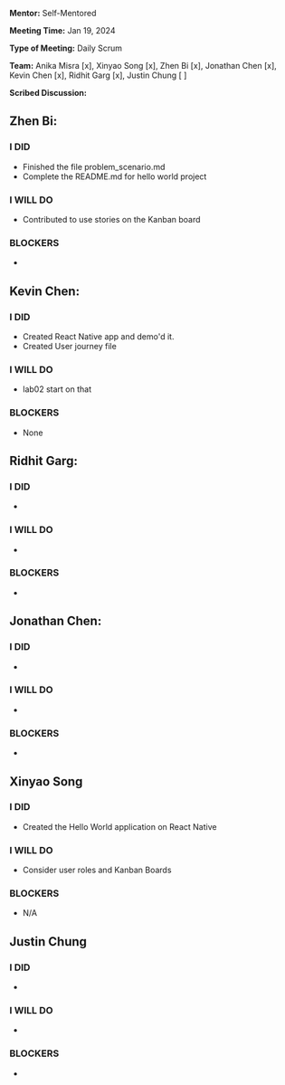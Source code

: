 **Mentor:** Self-Mentored

**Meeting Time:** Jan 19, 2024

**Type of Meeting:** Daily Scrum

**Team:** Anika Misra [x], Xinyao Song [x], Zhen Bi [x], Jonathan Chen [x], Kevin Chen [x], Ridhit Garg [x], Justin Chung [ ]

**Scribed Discussion:**

## **Zhen Bi:**  
### **I DID**  
- Finished the file problem_scenario.md
- Complete the README.md for hello world project
### **I WILL DO**  
- Contributed to use stories on the Kanban board

### **BLOCKERS**  
- 

## **Kevin Chen:**  
### **I DID**  
- Created React Native app and demo'd it.
- Created User journey file

### **I WILL DO**  
- lab02 start on that

### **BLOCKERS**  
- None

## **Ridhit Garg:**  
### **I DID**  
- 

### **I WILL DO**  
- 

### **BLOCKERS**  
- 

## **Jonathan Chen:**  
### **I DID**  
- 

### **I WILL DO**  
- 

### **BLOCKERS**  
- 

## **Xinyao Song**  
### **I DID**  
- Created the Hello World application on React Native 

### **I WILL DO**  
- Consider user roles and Kanban Boards

### **BLOCKERS**  
- N/A

## **Justin Chung**  
### **I DID**  
- 

### **I WILL DO**  
- 

### **BLOCKERS**  
-
